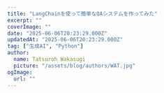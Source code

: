 ```yaml
---
title: "LangChainを使って簡単なQAシステムを作ってみた"
excerpt: ""
coverImage: ""
date: "2025-06-06T20:23:29.000Z"
updatedAt: "2025-06-06T20:23:29.000Z"
tag: ["生成AI", "Python"]
author:
  name: Tatsuroh Wakasugi
  picture: "/assets/blog/authors/WAT.jpg"
ogImage:
  url: ""
---
```


